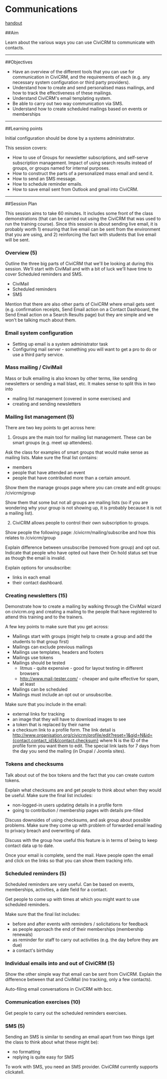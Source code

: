 # Communications
[handout](../handout/communications.md)

##Aim

Learn about the various ways you can use CiviCRM to communicate with contacts.

---
##Objectives

* Have an overview of the different tools that you can use for communication in CiviCRM, and the requirements of each (e.g. any necessary system configuration or third party providers).
* Understand how to create and send personalised mass mailings, and how to track the effectiveness of these mailings.
* Understand CiviCRM's email templating system.
* Be able to carry out two way communication via SMS.
* Understand how to create scheduled mailings based on events or memberships

---
##Learning points

Initial configuration should be done by a systems administrator.

This session covers:

* How to use of Groups for newsletter subscriptions, and self-serve subscription management. Impact of using search results instead of groups, or groups named for internal purposes.
* How to construct the parts of a personalized mass email and send it.
* How to send an SMS message.
* How to schedule reminder emails.
* How to save email sent from Outlook and gmail into CiviCRM.

---
##Session Plan

This session aims to take 60 minutes. It includes some front of the class demonstrations (that can be carried out using the CiviCRM that was used to run the training course). Since this session is about sending live email, it is probably worth 1) ensuring that live email can be sent from the environment that you are using, and 2) reinforcing the fact with students that live email will be sent.

### Overview (5)

Outline the three big parts of CiviCRM that we'll be looking at during this session.  We'll start with CiviMail and with a bit of luck we'll have time to cover Scheduled reminders and SMS.

* CiviMail
* Scheduled reminders
* SMS

Mention that there are also other parts of CiviCRM where email gets sent (e.g. confirmation receipts, Send Email action on a Contact Dashboard, the Send Email action on a Search Results page) but they are simple and we won't be talking much about them.

### Email system configuration

* Setting up email is a system administrator task
* Configuring mail server - something you will want to get a pro to do or use a third party service.

### Mass mailing / CiviMail

Mass or bulk emailing is also known by other terms, like sending newsletters or sending a mail blast, etc. It makes sense to split this in two into

* mailing list management (covered in some exercises) and
* creating and sending newsletters

### Mailing list management (5)

There are two key points to get across here:

1) Groups are the main tool for mailing list management.  These can be smart groups (e.g. meet up attendees).

Ask the class for examples of smart groups that would make sense as mailing lists. Make sure the final list contains:

* members
* people that have attended an event
* people that have contributed more than a certain amount.

Show them the manage groups page where you can create and edit groups: /civicrm/group

Show them that some but not all groups are mailing lists (so if you are wondering why your group is not showing up, it is probably because it is not a mailing list).

2) CiviCRM allows people to control their own subscription to groups.

Show people the following page: /civicrm/mailing/subscribe and how this relates to /civicrm/group

Explain difference between unsubscribe (removed from group) and opt out. Indicate that people who have opted out have their On hold status set true as though the email is invalid.

Explain options for unsubscribe:

* links in each email
* their contact dashboard.

### Creating newsletters (15)

Demonstrate how to create a mailing by walking through the CiviMail wizard on civicrm.org and creating a mailing to the people that have registered to attend this training and to the trainers.

A few key points to make sure that you get across:

* Mailings start with groups (might help to create a group and add the students to that group first)
* Mailings can exclude previous mailings
* Mailings use templates, headers and footers
* Mailings use tokens
* Mailings should be tested
     * litmus - quite expensive - good for layout testing in different browsers
     * http://www.mail-tester.com/ - cheaper and quite effective for spam, at least
* Mailings can be scheduled
* Mailings must include an opt out or unsubscribe.

Make sure that you include in the email:

* external links for tracking
* an image that they will have to download images to see
* a token that is replaced by their name
* a checksum link to a profile form.
  The link detail is http://www.organisation.org/civicrm/profile/edit?reset=1&gid=N&id={contact.contact_id}&{contact.checksum} where N is the ID of the profile form you want them to edit.
The special link lasts for 7 days from the day you send the mailing (in Drupal / Joomla sites).

### Tokens and checksums

Talk about out of the box tokens and the fact that you can create custom tokens.

Explain what checksums are and get people to think about when they would be useful.  Make sure the final list includes:

* non-logged-in users updating details in a profile form
* going to contribution / membership pages with details pre-filled

Discuss downsides of using checksums, and ask group about possible problems. Make sure they come up with problem of forwarded email leading to privacy breach and overwriting of data.

Discuss with the group how useful this feature is in terms of being to keep contact data up to date.

Once your email is complete, send the mail. Have people open the email and click on the links so that you can show them tracking info.

### Scheduled reminders (5)

Scheduled reminders are very useful. Can be based on events, memberships, activities, a date field for a contact.

Get people to come up with times at which you might want to use scheduled reminders.

Make sure that the final list includes:

* before and after events with reminders / solicitations for feedback
* as people approach the end of their memberships (membership renewals)
* as reminder for staff to carry out activities (e.g. the day before they are due)
* a contact's birthday

### Individual emails into and out of CiviCRM (5)

Show the other simple way that email can be sent from CiviCRM. Explain the difference between that and CiviMail (no tracking, only a few contacts).

Auto-filing email conversations in CiviCRM with bcc.

### Communication exercises (10)

Get people to carry out the scheduled reminders exercises.

### SMS (5)

Sending an SMS is similar to sending an email apart from two things (get the class to think about what these might be):

* no formatting
* replying is quite easy for SMS

To work with SMS, you need an SMS provider.  CiviCRM currently supports clickatell.
